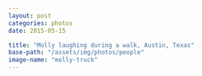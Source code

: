 ```yaml
---
layout: post
categories: photos
date: 2015-05-15

title: "Molly laughing during a walk, Austin, Texas"
base-path: "/assets/img/photos/people"
image-name: "molly-truck"
---
```

